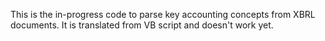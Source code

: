 This is the in-progress code to parse key accounting concepts from XBRL documents. It is translated from VB script and doesn't work yet.
